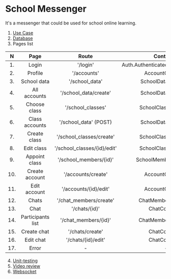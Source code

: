 # School Messenger
It's a messenger that could be used for school online learning.
1. [Use Case](https://github.com/Pet315/school_messenger/blob/main/src/resources/img/use_case.png)
2. [Database](https://github.com/Pet315/school_messenger/blob/main/src/resources/img/db.png)
3. Pages list

| N | Page              | Route                       | Controller                          | Function |
|:-:|:-----------------:|:---------------------------:|:-----------------------------------:|:--------:|
|1. | Login             | '/login'                    | Auth.AuthenticatedSessionController | create   |
|2. | Profile           | '/accounts'                 | AccountController                   | index    |
|3. | School data       | '/school_data'              | SchoolDataController                | index    |
|4. | All accounts      | '/school_data/create'       | SchoolDataController                | create   |
|5. | Choose class      | '/school_classes'           | SchoolClassController               | index    |
|6. | Class accounts    | '/school_data' (POST)       | SchoolDataController                | store    |
|7. | Create class      | '/school_classes/create'    | SchoolClassController               | create   |
|8. | Edit class        | '/school_classes/{id}/edit' | SchoolClassController               | edit     |
|9. | Appoint class     | '/school_members/{id}'      | SchoolMemberController              | show     |
|10.| Create account    | '/accounts/create'          | AccountController                   | create   |
|11.| Edit account      | '/accounts/{id}/edit'       | AccountController                   | edit     |
|12.| Chats             | '/chat_members/create'      | ChatMemberController                | create   |
|13.| Chat              | '/chats/{id}'               | ChatController                      | show     |
|14.| Participants list | '/chat_members/{id}'        | ChatMemberController                | show     |
|15.| Create chat       | '/chats/create'             | ChatController                      | create   |
|16.| Edit chat         | '/chats/{id}/edit'          | ChatController                      | edit     |
|17.| Error             | -                           | -                                   | -        |

4. [Unit-testing](https://github.com/Pet315/school_messenger/blob/main/src/tests)
5. [Video review](https://github.com/Pet315/school_messenger/blob/main/src/resources/img/overview.mp4)
6. [Websocket](https://github.com/Pet315/school_messenger/blob/main/src/app/Websocket.php)

